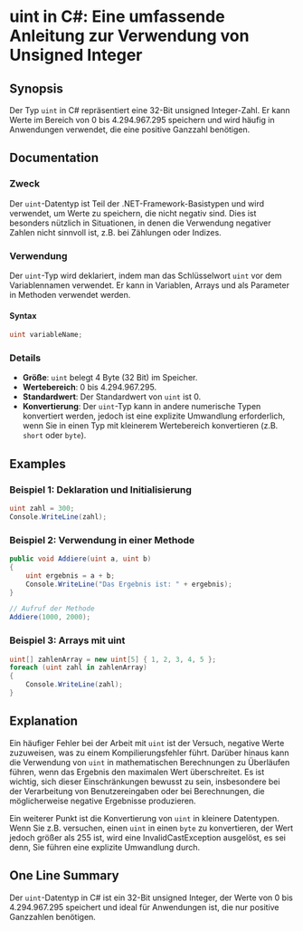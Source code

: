 <!--
Meta Description: # uint in C#: Eine umfassende Anleitung zur Verwendung von Unsigned Integer ## Synopsis Der Typ `uint` in C# repräsentiert eine 32-Bit unsigned Intege...
Meta Keywords: uint, der, ist, von, die
-->

# uint in C#: Eine umfassende Anleitung zur Verwendung von Unsigned Integer

## Synopsis
Der Typ `uint` in C# repräsentiert eine 32-Bit unsigned Integer-Zahl. Er kann Werte im Bereich von 0 bis 4.294.967.295 speichern und wird häufig in Anwendungen verwendet, die eine positive Ganzzahl benötigen.

## Documentation
### Zweck
Der `uint`-Datentyp ist Teil der .NET-Framework-Basistypen und wird verwendet, um Werte zu speichern, die nicht negativ sind. Dies ist besonders nützlich in Situationen, in denen die Verwendung negativer Zahlen nicht sinnvoll ist, z.B. bei Zählungen oder Indizes.

### Verwendung
Der `uint`-Typ wird deklariert, indem man das Schlüsselwort `uint` vor dem Variablennamen verwendet. Er kann in Variablen, Arrays und als Parameter in Methoden verwendet werden.

#### Syntax
```csharp
uint variableName;
```

### Details
- **Größe**: `uint` belegt 4 Byte (32 Bit) im Speicher.
- **Wertebereich**: 0 bis 4.294.967.295.
- **Standardwert**: Der Standardwert von `uint` ist 0.
- **Konvertierung**: Der `uint`-Typ kann in andere numerische Typen konvertiert werden, jedoch ist eine explizite Umwandlung erforderlich, wenn Sie in einen Typ mit kleinerem Wertebereich konvertieren (z.B. `short` oder `byte`).

## Examples
### Beispiel 1: Deklaration und Initialisierung
```csharp
uint zahl = 300;
Console.WriteLine(zahl);
```

### Beispiel 2: Verwendung in einer Methode
```csharp
public void Addiere(uint a, uint b)
{
    uint ergebnis = a + b;
    Console.WriteLine("Das Ergebnis ist: " + ergebnis);
}

// Aufruf der Methode
Addiere(1000, 2000);
```

### Beispiel 3: Arrays mit uint
```csharp
uint[] zahlenArray = new uint[5] { 1, 2, 3, 4, 5 };
foreach (uint zahl in zahlenArray)
{
    Console.WriteLine(zahl);
}
```

## Explanation
Ein häufiger Fehler bei der Arbeit mit `uint` ist der Versuch, negative Werte zuzuweisen, was zu einem Kompilierungsfehler führt. Darüber hinaus kann die Verwendung von `uint` in mathematischen Berechnungen zu Überläufen führen, wenn das Ergebnis den maximalen Wert überschreitet. Es ist wichtig, sich dieser Einschränkungen bewusst zu sein, insbesondere bei der Verarbeitung von Benutzereingaben oder bei Berechnungen, die möglicherweise negative Ergebnisse produzieren.

Ein weiterer Punkt ist die Konvertierung von `uint` in kleinere Datentypen. Wenn Sie z.B. versuchen, einen `uint` in einen `byte` zu konvertieren, der Wert jedoch größer als 255 ist, wird eine InvalidCastException ausgelöst, es sei denn, Sie führen eine explizite Umwandlung durch.

## One Line Summary
Der `uint`-Datentyp in C# ist ein 32-Bit unsigned Integer, der Werte von 0 bis 4.294.967.295 speichert und ideal für Anwendungen ist, die nur positive Ganzzahlen benötigen.